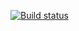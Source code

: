 [![Build status](https://ci.appveyor.com/api/projects/status/mjnis100jy4sxcqd/branch/master?svg=true)](https://ci.appveyor.com/project/NUishumb/test-ci2/branch/master)